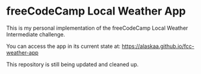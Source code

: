 # freeCodeCamp Local Weather App

This is my personal implementation of the freeCodeCamp Local Weather Intermediate challenge.

You can access the app in its current state at:
https://alaskaa.github.io/fcc-weather-app

This repository is still being updated and cleaned up.
